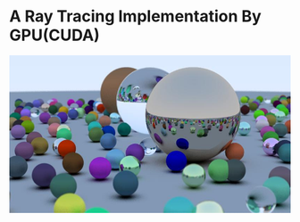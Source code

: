 # A Ray Tracing Implementation By GPU(CUDA)

![](https://github.com/lizhongchuan/GitHub/blob/master/Raytracing-GPU/Raytracing-GPU/mytest.jpg)